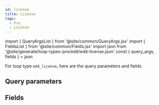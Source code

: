 ```yaml
---
id: license
title: License
tags:
  - Pro
  - License
---
```

import { QueryArgsList } from '@site/common/QueryArgs.jsx'
import { FieldsList } from '@site/common/Fields.jsx'
import json from '@site/generate/loop-types-pro/edd/edd-license.json'
const { query_args, fields } = json

For loop type `edd_license`, here are the query parameters and fields.

## Query parameters

<QueryArgsList args={query_args} />

## Fields

<FieldsList fields={fields} />
